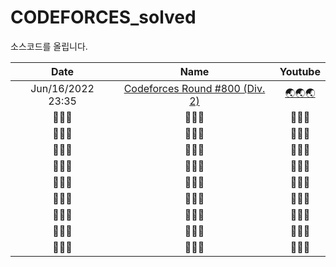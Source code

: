# CODEFORCES_solved
소스코드를 올립니다. 

| Date | Name | Youtube |
|         :----:         | :----: | :----: |
|   Jun/16/2022 23:35    |   [Codeforces Round #800 (Div. 2)](https://github.com/seonghwan7694/CODEFORCES_solved/tree/main/Codeforces%20Round%20%23800%20(Div.%202)%20-%20Jun16%202022)   | [🌏🌏🌏](https://www.youtube.com/watch?v=gSa3FExo7KE&t=6090s) |
|        🚧🚧🚧        |   🚧🚧🚧   |   🚧🚧🚧   |
|        🚧🚧🚧        |   🚧🚧🚧   |   🚧🚧🚧   |
|        🚧🚧🚧        |   🚧🚧🚧   |   🚧🚧🚧   |
|        🚧🚧🚧        |   🚧🚧🚧   |   🚧🚧🚧   |
|        🚧🚧🚧        |   🚧🚧🚧   |   🚧🚧🚧   |
|        🚧🚧🚧        |   🚧🚧🚧   |   🚧🚧🚧   |
|        🚧🚧🚧        |   🚧🚧🚧   |   🚧🚧🚧   |
|        🚧🚧🚧        |   🚧🚧🚧   |   🚧🚧🚧   |
|        🚧🚧🚧        |   🚧🚧🚧   |   🚧🚧🚧   |



